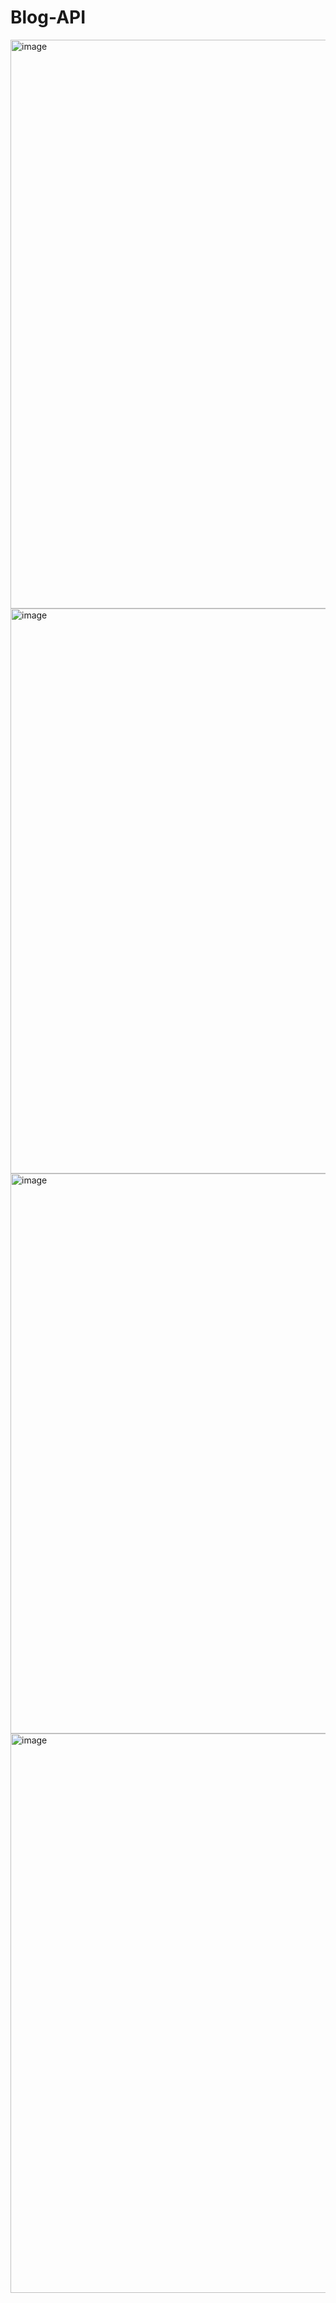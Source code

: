 # Blog-API

<img width="1898" height="910" alt="image" src="https://github.com/user-attachments/assets/c66492e1-aeaa-4770-a350-64a139b739da" />

<img width="1899" height="904" alt="image" src="https://github.com/user-attachments/assets/908866eb-89b9-4898-8cd2-ee40ec245bba" />

<img width="1919" height="896" alt="image" src="https://github.com/user-attachments/assets/b175eb17-2832-49ac-82fc-b7da8976603b" />

<img width="1893" height="895" alt="image" src="https://github.com/user-attachments/assets/023b3317-7246-4b0e-bb86-22a865c91aaf" />
